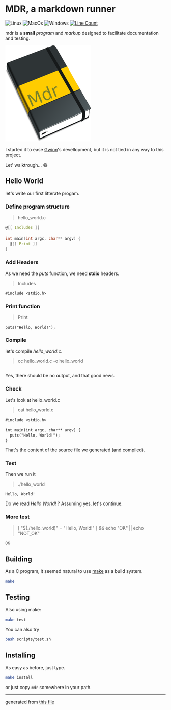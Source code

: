# MDR, a markdown runner

![Linux](https://github.com/fennecdjay/mdr/workflows/Linux/badge.svg)
![MacOs](https://github.com/fennecdjay/mdr/workflows/MacOs/badge.svg)
![Windows](https://github.com/fennecdjay/mdr/workflows/Windows/badge.svg)
[![Line Count](https://tokei.rs/b1/github/fennecdjay/mdr)](https://github.com/Gwion/mdr)  



mdr is a **small** *program* and *markup*
designed to facilitate documentation and testing.  


![logo](assets/logoreadme.png "The Mdr logo! (WIP)")

I started it to ease [Gwion](https://github.com/fennecdjay/gwion)'s devellopment,
but it is not tied in any way to this project.  

Let' walktrough... :smile:

## Hello World
let's write our first litterate progam.

### Define program structure

  > hello_world.c
``` hello_world.c  
@[[ Includes ]]

int main(int argc, char** argv) {
  @[[ Print ]]
}
```  


### Add Headers
As we need the *puts* function, we need **stdio** headers.


  > Includes
``` Includes  
#include <stdio.h>
```  


### Print function

  > Print
``` Print  
puts("Hello, World!");
```  



### Compile
let's compile *hello_world.c*.

  > cc hello_world.c -o hello_world  
```
```  


Yes, there should be no output, and that good news.



### Check
Let's look at hello_world.c

  > cat hello_world.c  
```
#include <stdio.h>

int main(int argc, char** argv) {
  puts("Hello, World!");
}
```  

That's the content of the source file we generated (and compiled).



### Test

Then we run it

  > ./hello_world  
```
Hello, World!
```  


Do we read *Hello World!* ?
Assuming yes, let's continue.

### More test

  > [ "$(./hello_world)" = "Hello, World!" ] && echo "OK" || echo "NOT_OK"  
```
OK
```  


## Building

As a C program, it seemed natural to use [make](https://www.gnu.org/software/make)
as a build system.

``` sh
make
```

## Testing

Also using make:
``` sh
make test
```

You can also try
``` sh
bash scripts/test.sh
```


## Installing

As easy as before, just type.

``` sh
make install
```
or just copy `mdr` somewhere in your path.


-------

generated from [this file](https://github.com/fennecdjay/mdr/blob/master/README.mdr)

